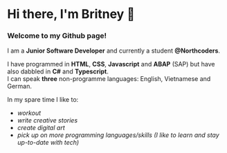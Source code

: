 # Hi there, I'm Britney 👋

### Welcome to my Github page!

I am a **Junior Software Developer** and currently a student **@Northcoders**.

I have programmed in **HTML**, **CSS**, **Javascript** and **ABAP** (SAP) but have also dabbled in **C#** and **Typescript**.  
I can speak **three** non-programme languages: English, Vietnamese and German.  

In my spare time I like to:
- *workout*
- *write creative stories*
- *create digital art*
- *pick up on more programming languages/skills (I like to learn and stay up-to-date with tech)*
<!--

Here are some ideas to get you started:

- 🔭 I’m currently working on ...
- 🌱 I’m currently learning ...
- 👯 I’m looking to collaborate on ...
- 🤔 I’m looking for help with ...
- 💬 Ask me about ...
- 📫 How to reach me: ...
- 😄 Pronouns: ...
- ⚡ Fun fact: ...
-->
